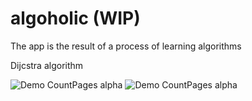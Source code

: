 # algoholic (WIP)
The app is the result of a process of learning algorithms

Dijcstra algorithm

![Demo CountPages alpha](https://imgur.com/ndGjScC.gif)
![Demo CountPages alpha](https://imgur.com/ibV1alc.gif)
